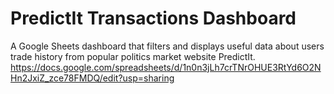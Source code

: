 # PredictIt Transactions Dashboard
A Google Sheets dashboard that filters and displays useful data about users trade history from popular politics market website PredictIt.
https://docs.google.com/spreadsheets/d/1n0n3jLh7crTNrOHUE3RtYd6O2NHn2JxiZ_zce78FMDQ/edit?usp=sharing
